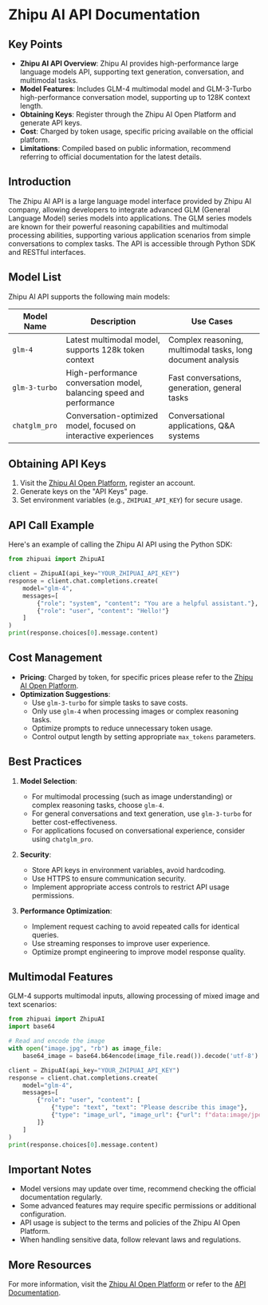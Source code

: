 # Zhipu AI API Documentation

## Key Points
- **Zhipu AI API Overview**: Zhipu AI provides high-performance large language models API, supporting text generation, conversation, and multimodal tasks.
- **Model Features**: Includes GLM-4 multimodal model and GLM-3-Turbo high-performance conversation model, supporting up to 128K context length.
- **Obtaining Keys**: Register through the Zhipu AI Open Platform and generate API keys.
- **Cost**: Charged by token usage, specific pricing available on the official platform.
- **Limitations**: Compiled based on public information, recommend referring to official documentation for the latest details.

## Introduction
The Zhipu AI API is a large language model interface provided by Zhipu AI company, allowing developers to integrate advanced GLM (General Language Model) series models into applications. The GLM series models are known for their powerful reasoning capabilities and multimodal processing abilities, supporting various application scenarios from simple conversations to complex tasks. The API is accessible through Python SDK and RESTful interfaces.

## Model List
Zhipu AI API supports the following main models:

| **Model Name** | **Description** | **Use Cases** |
|--------------|----------|--------------|
| `glm-4` | Latest multimodal model, supports 128k token context | Complex reasoning, multimodal tasks, long document analysis |
| `glm-3-turbo` | High-performance conversation model, balancing speed and performance | Fast conversations, generation, general tasks |
| `chatglm_pro` | Conversation-optimized model, focused on interactive experiences | Conversational applications, Q&A systems |

## Obtaining API Keys
1. Visit the [Zhipu AI Open Platform](https://open.bigmodel.cn/), register an account.
2. Generate keys on the "API Keys" page.
3. Set environment variables (e.g., `ZHIPUAI_API_KEY`) for secure usage.

## API Call Example
Here's an example of calling the Zhipu AI API using the Python SDK:

```python
from zhipuai import ZhipuAI

client = ZhipuAI(api_key="YOUR_ZHIPUAI_API_KEY")
response = client.chat.completions.create(
    model="glm-4",
    messages=[
        {"role": "system", "content": "You are a helpful assistant."},
        {"role": "user", "content": "Hello!"}
    ]
)
print(response.choices[0].message.content)
```

## Cost Management
- **Pricing**: Charged by token, for specific prices please refer to the [Zhipu AI Open Platform](https://open.bigmodel.cn/).
- **Optimization Suggestions**:
  - Use `glm-3-turbo` for simple tasks to save costs.
  - Only use `glm-4` when processing images or complex reasoning tasks.
  - Optimize prompts to reduce unnecessary token usage.
  - Control output length by setting appropriate `max_tokens` parameters.

## Best Practices
1. **Model Selection**:
   - For multimodal processing (such as image understanding) or complex reasoning tasks, choose `glm-4`.
   - For general conversations and text generation, use `glm-3-turbo` for better cost-effectiveness.
   - For applications focused on conversational experience, consider using `chatglm_pro`.

2. **Security**:
   - Store API keys in environment variables, avoid hardcoding.
   - Use HTTPS to ensure communication security.
   - Implement appropriate access controls to restrict API usage permissions.

3. **Performance Optimization**:
   - Implement request caching to avoid repeated calls for identical queries.
   - Use streaming responses to improve user experience.
   - Optimize prompt engineering to improve model response quality.

## Multimodal Features
GLM-4 supports multimodal inputs, allowing processing of mixed image and text scenarios:

```python
from zhipuai import ZhipuAI
import base64

# Read and encode the image
with open("image.jpg", "rb") as image_file:
    base64_image = base64.b64encode(image_file.read()).decode('utf-8')

client = ZhipuAI(api_key="YOUR_ZHIPUAI_API_KEY")
response = client.chat.completions.create(
    model="glm-4",
    messages=[
        {"role": "user", "content": [
            {"type": "text", "text": "Please describe this image"},
            {"type": "image_url", "image_url": {"url": f"data:image/jpeg;base64,{base64_image}"}}
        ]}
    ]
)
print(response.choices[0].message.content)
```

## Important Notes
- Model versions may update over time, recommend checking the official documentation regularly.
- Some advanced features may require specific permissions or additional configuration.
- API usage is subject to the terms and policies of the Zhipu AI Open Platform.
- When handling sensitive data, follow relevant laws and regulations.

## More Resources
For more information, visit the [Zhipu AI Open Platform](https://open.bigmodel.cn/) or refer to the [API Documentation](https://open.bigmodel.cn/dev/api). 